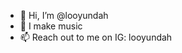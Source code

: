 - 👋 Hi, I’m @looyundah
- 👀 I make music
- 📫 Reach out to me on IG: looyundah

<!---
looyundah/looyundah is a ✨ special ✨ repository because its `README.md` (this file) appears on your GitHub profile.
You can click the Preview link to take a look at your changes.
--->
